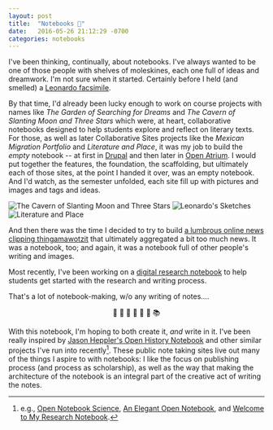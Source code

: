 ```yaml
---
layout: post
title:  "Notebooks 📓"
date:   2016-05-26 21:12:29 -0700
categories: notebooks
---
```

I've been thinking, continually, about notebooks. I've always wanted to be one of those people with shelves of moleskines, each one full of ideas and dreamwork. I'm not sure when it started. Certainly before I held (and smelled) a [Leonardo facsimile](http://www.library.ucla.edu/arts/elmer-belt-library-vinciana).<!--break-->

By that time, I'd already been lucky enough to work on course projects with names like *The Garden of Searching for Dreams* and *The Cavern of Slanting Moon and Three Stars* which were, at heart, collaborative notebooks designed to help students explore and reflect on literary texts. For those, as well as later Collaborative Sites projects like the *Mexican Migration Portfolio* and *Literature and Place*, it was my job to build the *empty* notebook -- at first in [Drupal](http://drupal.org) and then later in [Open Atrium](http://www.openatrium.com/#!/). I would put together the features, the foundation, the scaffolding, but ultimately each of those sites, at the point I handed it over, was an empty notebook. And I'd watch, as the semester unfolded, each site fill up with pictures and images and tags and ideas.

<section id="photos3">
  <img src="https://www.evernote.com/l/AN9QgpF8jMJJ5aH-7MTDgY_l-OtSP8WTejUB/image.png" alt="The Cavern of Slanting Moon and Three Stars">
  <img src="http://blogs.library.ucla.edu/special/files/2011/11/Belt-Vinciana-bookplate-full-web-300x254.jpg" alt="Leonardo's Sketches">
  <img src="https://www.evernote.com/l/AN-9GZYQmhhFcKCY5oxfgxE0oxOSffGkGDsB/image.png" alt="Literature and Place">
</section>

And then there was the time I decided to try to build [a lumbrous online news clipping thingamawotzit](https://web.archive.org/web/20080703041339/http://newsobama.org/?) that ultimately aggregated a bit too much news. It was a notebook, too; and again, it was a notebook full of other people's writing and images.

Most recently, I've been working on a [digital research notebook](http://j.mp/my-notebook) to help students get started with the research and writing process.

That's a lot of notebook-making, w/o any writing of notes....

<center> 📓 📕 📗 📘 📔 📒 📚  </center>

With this notebook, I'm hoping to both create it, *and* write in it. I've been really inspired by [Jason Heppler's Open History Notebook](http://notebook.jasonheppler.org/) and other similar projects I've run into recently[^fn-example-notebooks]. These public note taking sites live out many of the things I aspire to with notebooks: I like the focus on publishing process (and process as scholarship), as well as the way that making the architecture of the notebook is an integral part of the creative act of writing the notes.

[^fn-example-notebooks]: e.g., [Open Notebook Science](https://en.wikipedia.org/w/index.php?title=Open_notebook_science&oldid=719360582), [An Elegant Open Notebook](https://electricarchaeology.ca/2015/10/06/an-elegant-open-notebook/), and [Welcome to My Research Notebook](http://notebook.lincolnmullen.com/).

